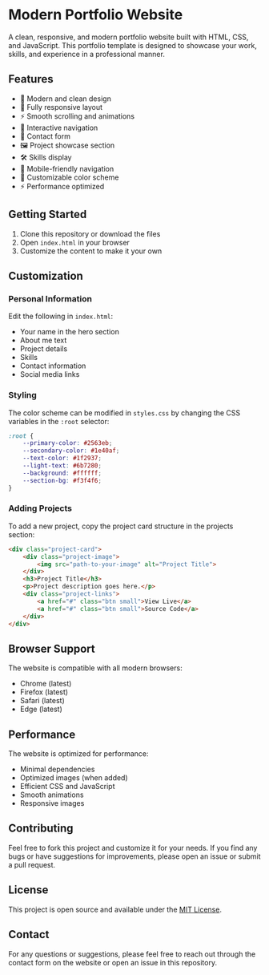 # Modern Portfolio Website

A clean, responsive, and modern portfolio website built with HTML, CSS, and JavaScript. This portfolio template is designed to showcase your work, skills, and experience in a professional manner.

## Features

- 🎨 Modern and clean design
- 📱 Fully responsive layout
- ⚡ Smooth scrolling and animations
- 🎯 Interactive navigation
- 📝 Contact form
- 🖼️ Project showcase section
- 🛠️ Skills display
- 📱 Mobile-friendly navigation
- 🌈 Customizable color scheme
- ⚡ Performance optimized

## Getting Started

1. Clone this repository or download the files
2. Open `index.html` in your browser
3. Customize the content to make it your own

## Customization

### Personal Information
Edit the following in `index.html`:
- Your name in the hero section
- About me text
- Project details
- Skills
- Contact information
- Social media links

### Styling
The color scheme can be modified in `styles.css` by changing the CSS variables in the `:root` selector:

```css
:root {
    --primary-color: #2563eb;
    --secondary-color: #1e40af;
    --text-color: #1f2937;
    --light-text: #6b7280;
    --background: #ffffff;
    --section-bg: #f3f4f6;
}
```

### Adding Projects
To add a new project, copy the project card structure in the projects section:

```html
<div class="project-card">
    <div class="project-image">
        <img src="path-to-your-image" alt="Project Title">
    </div>
    <h3>Project Title</h3>
    <p>Project description goes here.</p>
    <div class="project-links">
        <a href="#" class="btn small">View Live</a>
        <a href="#" class="btn small">Source Code</a>
    </div>
</div>
```

## Browser Support

The website is compatible with all modern browsers:
- Chrome (latest)
- Firefox (latest)
- Safari (latest)
- Edge (latest)

## Performance

The website is optimized for performance:
- Minimal dependencies
- Optimized images (when added)
- Efficient CSS and JavaScript
- Smooth animations
- Responsive images

## Contributing

Feel free to fork this project and customize it for your needs. If you find any bugs or have suggestions for improvements, please open an issue or submit a pull request.

## License

This project is open source and available under the [MIT License](LICENSE).

## Contact

For any questions or suggestions, please feel free to reach out through the contact form on the website or open an issue in this repository. 